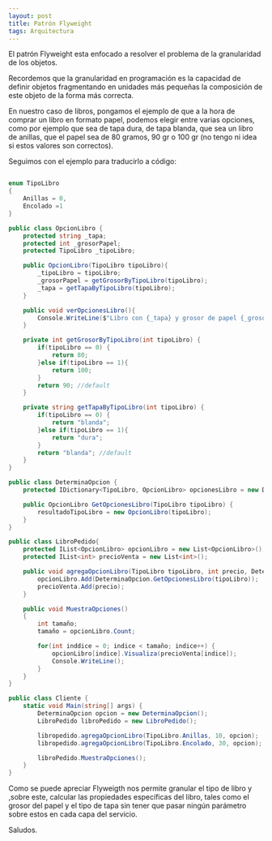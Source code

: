 ```yaml
---
layout: post
title: Patrón Flyweight
tags: Arquitectura
---
```

El patrón Flyweight esta enfocado a resolver el problema de la granularidad de los objetos.

Recordemos que la granularidad en programación es la capacidad de definir objetos fragmentando en unidades más pequeñas la composición de este objeto de la forma más correcta.

En nuestro caso de libros, pongamos el ejemplo de que a la hora de comprar un libro en formato papel, podemos elegir entre varias opciones, como por ejemplo que sea de tapa dura, de tapa blanda, que sea un libro de anillas, que el papel sea de 80 gramos, 90 gr o 100 gr (no tengo ni idea si estos valores son correctos).

Seguimos con el ejemplo para traducirlo a código:

~~~csharp

enum TipoLibro
{
    Anillas = 0,
    Encolado =1
}

public class OpcionLibro {
    protected string _tapa;
    protected int _grosorPapel;
    protected TipoLibro _tipoLibro;

    public OpcionLibro(TipoLibro tipoLibro){
        _tipoLibro = tipoLibro;
        _grosorPapel = getGrosorByTipoLibro(tipoLibro);
        _tapa = getTapaByTipoLibro(tipoLibro);
    }

    public void verOpcionesLibro(){
        Console.WriteLine($"Libro con {_tapa} y grosor de papel {_grosorPapel} para el tipo de libro selecionado {_tipoLibro}")
    }

    private int getGrosorByTipoLibro(int tipoLibro) {
        if(tipoLibro == 0) {
            return 80;
        }else if(tipoLibro == 1){
            return 100;
        }
        return 90; //default
    }

    private string getTapaByTipoLibro(int tipoLibro) {
        if(tipoLibro == 0) {
            return "blanda";
        }else if(tipoLibro == 1){
            return "dura";
        }
        return "blanda"; //default
    }
}

public class DeterminaOpcion {
    protected IDictionary<TipoLibro, OpcionLibro> opcionesLibro = new Dictionary<TipoLibro, OpcioLibro>();

    public OpcionLibro GetOpcionesLibro(TipoLibro tipoLibro) {
        resultadoTipoLibro = new OpcionLibro(tipoLibro);
    }
}

public class LibroPedido{
    protected IList<OpcionLibro> opcionLibro = new List<OpcionLibro>();
    protected IList<int> precioVenta = new List<int>();

    public void agregaOpcionLibro(TipoLibro tipoLibro, int precio, DeterminaOpcion opcion) {
        opcionLibro.Add(DeterminaOpcion.GetOpcionesLibro(tipoLibro));
        precioVenta.Add(precio);
    }

    public void MuestraOpciones()
    {
        int tamaño;
        tamaño = opcionLibro.Count;

        for(int inddice = 0; indice < tamaño; indice++) {
            opcionLibro[indice].Visualiza(precioVenta[indice]);
            Console.WriteLine();
        }
    }
}

public class Cliente {
    static void Main(string[] args) {
        DeterminaOpcion opcion = new DeterminaOpcion();
        LibroPedido libroPedido = new LibroPedido();

        libropedido.agregaOpcionLibro(TipoLibro.Anillas, 10, opcion);
        libropedido.agregaOpcionLibro(TipoLibro.Encolado, 30, opcion);

        libroPedido.MuestraOpciones();
    }
}
~~~

Como se puede apreciar Flyweigth nos permite granular el tipo de libro y ,sobre este, calcular las propiedades específicas del libro, tales como el grosor del papel y el tipo de tapa sin tener que pasar ningún parámetro sobre estos en cada capa del servicio.

Saludos.